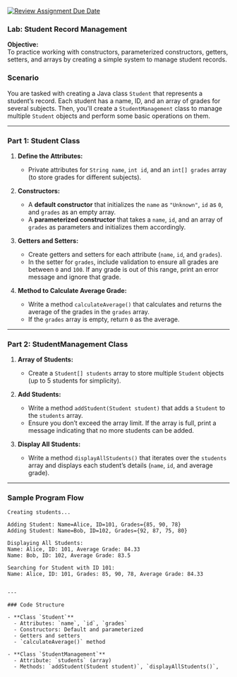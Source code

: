 [![Review Assignment Due Date](https://classroom.github.com/assets/deadline-readme-button-22041afd0340ce965d47ae6ef1cefeee28c7c493a6346c4f15d667ab976d596c.svg)](https://classroom.github.com/a/kC5Q863S)


### Lab: Student Record Management

**Objective:**  
To practice working with constructors, parameterized constructors, getters, setters, and arrays by creating a simple system to manage student records.


### Scenario

You are tasked with creating a Java class `Student` that represents a student’s record. Each student has a name, ID, and an array of grades for several subjects. Then, you'll create a `StudentManagement` class to manage multiple `Student` objects and perform some basic operations on them.

---

### Part 1: Student Class

1. **Define the Attributes:**
   - Private attributes for `String name`, `int id`, and an `int[] grades` array (to store grades for different subjects).
   
2. **Constructors:**
   - A **default constructor** that initializes the `name` as `"Unknown"`, `id` as `0`, and `grades` as an empty array.
   - A **parameterized constructor** that takes a `name`, `id`, and an array of `grades` as parameters and initializes them accordingly.
   
3. **Getters and Setters:**
   - Create getters and setters for each attribute (`name`, `id`, and `grades`).
   - In the setter for `grades`, include validation to ensure all grades are between `0` and `100`. If any grade is out of this range, print an error message and ignore that grade.

4. **Method to Calculate Average Grade:**
   - Write a method `calculateAverage()` that calculates and returns the average of the grades in the `grades` array.
   - If the `grades` array is empty, return `0` as the average.

---

### Part 2: StudentManagement Class

1. **Array of Students:**
   - Create a `Student[] students` array to store multiple `Student` objects (up to 5 students for simplicity).

2. **Add Students:**
   - Write a method `addStudent(Student student)` that adds a `Student` to the `students` array.
   - Ensure you don’t exceed the array limit. If the array is full, print a message indicating that no more students can be added.

3. **Display All Students:**
   - Write a method `displayAllStudents()` that iterates over the `students` array and displays each student’s details (`name`, `id`, and average grade).


---

### Sample Program Flow

```plaintext
Creating students...

Adding Student: Name=Alice, ID=101, Grades={85, 90, 78}
Adding Student: Name=Bob, ID=102, Grades={92, 87, 75, 80}

Displaying All Students:
Name: Alice, ID: 101, Average Grade: 84.33
Name: Bob, ID: 102, Average Grade: 83.5

Searching for Student with ID 101:
Name: Alice, ID: 101, Grades: 85, 90, 78, Average Grade: 84.33


---

### Code Structure

- **Class `Student`**
  - Attributes: `name`, `id`, `grades`
  - Constructors: Default and parameterized
  - Getters and setters
  - `calculateAverage()` method

- **Class `StudentManagement`**
  - Attribute: `students` (array)
  - Methods: `addStudent(Student student)`, `displayAllStudents()`, 
